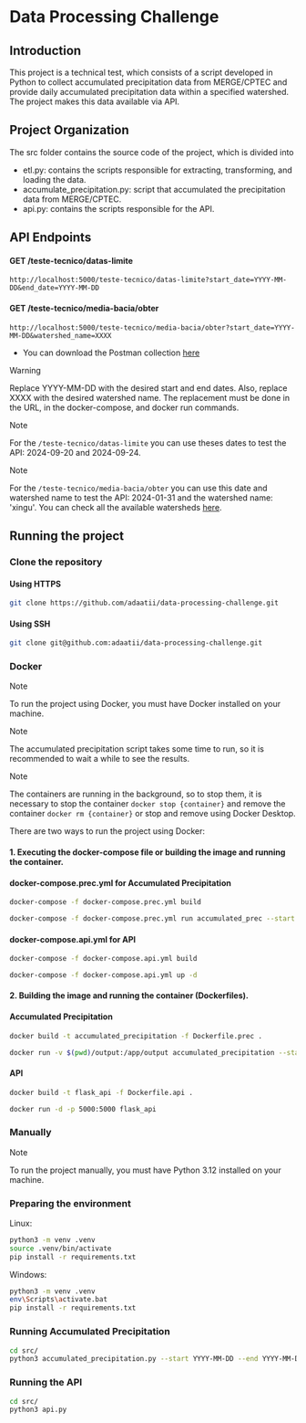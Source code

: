 
# Data Processing Challenge

## Introduction 

This project is a technical test, which consists of a script developed in Python
to collect accumulated precipitation data from MERGE/CPTEC and provide daily 
accumulated precipitation data within a specified watershed. The project makes 
this data available via API.

## Project Organization

The src folder contains the source code of the project, which is divided into

- etl.py: contains the scripts responsible for extracting, transforming, and loading the data.
- accumulate_precipitation.py: script that accumulated the precipitation data from MERGE/CPTEC.
- api.py: contains the scripts responsible for the API.

## API Endpoints

#### GET /teste-tecnico/datas-limite
```http://localhost:5000/teste-tecnico/datas-limite?start_date=YYYY-MM-DD&end_date=YYYY-MM-DD```
#### GET /teste-tecnico/media-bacia/obter
```http://localhost:5000/teste-tecnico/media-bacia/obter?start_date=YYYY-MM-DD&watershed_name=XXXX```

 - You can download the Postman collection [here](https://github.com/adaatii/data-processing-challenge/tree/main/postman)

> [!WARNING]
> Replace YYYY-MM-DD with the desired start and end dates. Also, replace XXXX with the desired watershed name.
> The replacement must be done in the URL, in the docker-compose, and docker run commands.

> [!NOTE]
> For the ```/teste-tecnico/datas-limite``` you can use theses dates to test the API: 2024-09-20 and 2024-09-24.

> [!NOTE]
> For the ```/teste-tecnico/media-bacia/obter``` you can use this date and watershed name to test the API: 2024-01-31 and the watershed name: 'xingu'.
> You can check all the available watersheds [here](https://github.com/adaatii/data-processing-challenge/tree/main/contornos).

## Running the project

### Clone the repository

#### Using HTTPS
```bash
git clone https://github.com/adaatii/data-processing-challenge.git
```

#### Using SSH
```bash
git clone git@github.com:adaatii/data-processing-challenge.git
```

### Docker

> [!NOTE]
> To run the project using Docker, you must have Docker installed on your machine.

> [!NOTE]
> The accumulated precipitation script takes some time to run, so it is recommended to wait a while to see the results.

> [!NOTE]
> The containers are running in the background, so to stop them, it is necessary to stop the container `docker stop {container}`
> and remove the container `docker rm {container}` or stop and remove using Docker Desktop.

There are two ways to run the project using Docker:

#### 1. Executing the docker-compose file or building the image and running the container.

#### docker-compose.prec.yml for Accumulated Precipitation

```bash
docker-compose -f docker-compose.prec.yml build
```

```bash
docker-compose -f docker-compose.prec.yml run accumulated_prec --start YYYY-MM-DD --end YYYY-MM-DD
```

#### docker-compose.api.yml for API

```bash
docker-compose -f docker-compose.api.yml build
```

```bash
docker-compose -f docker-compose.api.yml up -d
```

#### 2. Building the image and running the container (Dockerfiles).

#### Accumulated Precipitation

```bash
docker build -t accumulated_precipitation -f Dockerfile.prec .
```

```bash 
docker run -v $(pwd)/output:/app/output accumulated_precipitation --start YYYY-MM-DD --end YYYY-MM-DD
```

#### API

```bash
docker build -t flask_api -f Dockerfile.api .
```

```bash
docker run -d -p 5000:5000 flask_api
```

### Manually

> [!NOTE]
> To run the project manually, you must have Python 3.12 installed on your machine.

### Preparing the environment
Linux:
```bash
python3 -m venv .venv
source .venv/bin/activate
pip install -r requirements.txt
```

Windows:
```bash
python3 -m venv .venv
env\Scripts\activate.bat
pip install -r requirements.txt
```

### Running Accumulated Precipitation

```bash
cd src/
python3 accumulated_precipitation.py --start YYYY-MM-DD --end YYYY-MM-DD
```

### Running the API

```bash
cd src/
python3 api.py
```